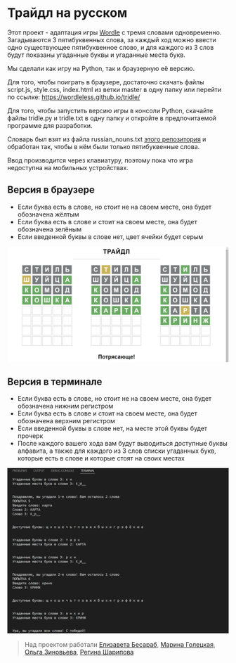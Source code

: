# Трайдл на русском

Этот проект - адаптация игры [Wordle] с тремя словами одновременно. Загадываются 3 пятибуквенных слова, за каждый ход можно ввести одно существующее пятибуквенное слово, и для каждого из 3 слов будут показаны угаданные буквы и угаданные места букв.

Мы сделали как игру на Python, так и браузерную её версию. 

Для того, чтобы поиграть в браузере, достаточно скачать файлы script.js, style.css, index.html из ветки master в одну папку или перейти по ссылке: https://wordleless.github.io/tridle/

Для того, чтобы запустить версию игры в консоли Python, скачайте файлы tridle.py и tridle.txt в одну папку и откройте в предпочитаемой программе для разработки.

Словарь был взят из файла russian_nouns.txt [этого репозитория] и обработан так, чтобы в нём были только пятибуквенные слова.

Ввод производится через клавиатуру, поэтому пока что игра недоступна на мобильных устройствах. 

## Версия в браузере

- Если буква есть в слове, но стоит не на своем месте, она будет обозначена жёлтым
- Если буква есть в слове и стоит на своем месте, она будет обозначена зелёным
- Если введенной буквы в слове нет, цвет ячейки будет серым

![win javascript](https://github.com/wordleless/tridle/blob/f61c054d0ad11525c9d8fc192c6b09e32444f1b4/imgs/winjs.png)


## Версия в терминале

- Если буква есть в слове, но стоит не на своем месте, она будет обозначена нижним регистром
- Если буква есть в слове и стоит на своем месте, она будет обозначена верхним регистром
- Если введенной буквы в слове нет, на месте этой буквы будет прочерк
- После каждого вашего хода вам будут выводиться доступные буквы алфавита, а также для каждого из 3 слов списки угаданных букв, которые есть в слове и которые стоят на своих местах

![win python](https://github.com/wordleless/tridle/blob/f61c054d0ad11525c9d8fc192c6b09e32444f1b4/imgs/winpy.png)

> Над проектом работали [Елизавета Бесараб], [Марина Голецкая], [Ольга Зиновьева], [Регина Шарипова]


   [Wordle]: <https://www.nytimes.com/games/wordle/index.html>
   [этого репозитория]: <https://github.com/Harrix/Russian-Nouns/tree/main/dist>
   [Елизавета Бесараб]: <https://github.com/saemari>
   [Марина Голецкая]: <https://github.com/MarinaGoletskaya>
   [Ольга Зиновьева]: <https://github.com/oilgo>
   [Регина Шарипова]: <https://github.com/schneiderdies>
